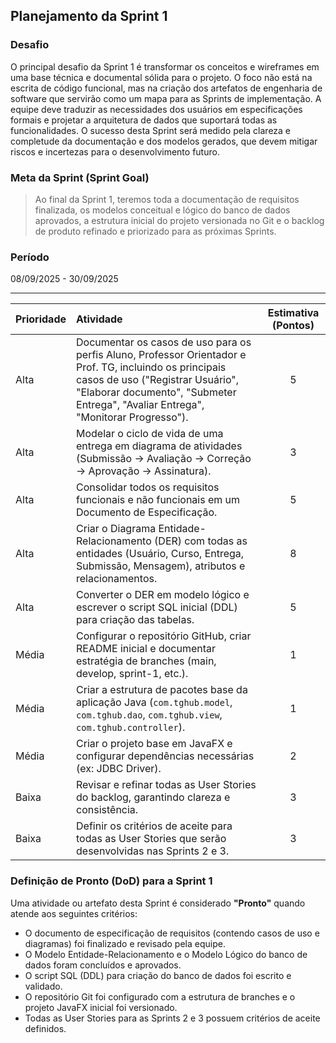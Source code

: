 ## Planejamento da Sprint 1

### Desafio
O principal desafio da Sprint 1 é transformar os conceitos e wireframes em uma base técnica e documental sólida para o projeto. O foco não está na escrita de código funcional, mas na criação dos artefatos de engenharia de software que servirão como um mapa para as Sprints de implementação. A equipe deve traduzir as necessidades dos usuários em especificações formais e projetar a arquitetura de dados que suportará todas as funcionalidades. O sucesso desta Sprint será medido pela clareza e completude da documentação e dos modelos gerados, que devem mitigar riscos e incertezas para o desenvolvimento futuro.

### Meta da Sprint (Sprint Goal)
> Ao final da Sprint 1, teremos toda a documentação de requisitos finalizada, os modelos conceitual e lógico do banco de dados aprovados, a estrutura inicial do projeto versionada no Git e o backlog de produto refinado e priorizado para as próximas Sprints.

### Período
08/09/2025 - 30/09/2025

---

| Prioridade | Atividade | Estimativa (Pontos) |
| :--- | :--- | :---: |
| Alta | Documentar os casos de uso para os perfis Aluno, Professor Orientador e Prof. TG, incluindo os principais casos de uso ("Registrar Usuário", "Elaborar documento", "Submeter Entrega", "Avaliar Entrega", "Monitorar Progresso"). | 5 |
| Alta | Modelar o ciclo de vida de uma entrega em diagrama de atividades (Submissão → Avaliação → Correção → Aprovação → Assinatura). | 3 |
| Alta | Consolidar todos os requisitos funcionais e não funcionais em um Documento de Especificação. | 5 |
| Alta | Criar o Diagrama Entidade-Relacionamento (DER) com todas as entidades (Usuário, Curso, Entrega, Submissão, Mensagem), atributos e relacionamentos. | 8 |
| Alta | Converter o DER em modelo lógico e escrever o script SQL inicial (DDL) para criação das tabelas. | 5 |
| Média | Configurar o repositório GitHub, criar README inicial e documentar estratégia de branches (main, develop, sprint-1, etc.). | 1 |
| Média | Criar a estrutura de pacotes base da aplicação Java (`com.tghub.model`, `com.tghub.dao`, `com.tghub.view`, `com.tghub.controller`). | 1 |
| Média | Criar o projeto base em JavaFX e configurar dependências necessárias (ex: JDBC Driver). | 2 |
| Baixa | Revisar e refinar todas as User Stories do backlog, garantindo clareza e consistência. | 3 |
| Baixa | Definir os critérios de aceite para todas as User Stories que serão desenvolvidas nas Sprints 2 e 3. | 3 |

### Definição de Pronto (DoD) para a Sprint 1
Uma atividade ou artefato desta Sprint é considerado **"Pronto"** quando atende aos seguintes critérios:

* O documento de especificação de requisitos (contendo casos de uso e diagramas) foi finalizado e revisado pela equipe.
* O Modelo Entidade-Relacionamento e o Modelo Lógico do banco de dados foram concluídos e aprovados.
* O script SQL (DDL) para criação do banco de dados foi escrito e validado.
* O repositório Git foi configurado com a estrutura de branches e o projeto JavaFX inicial foi versionado.
* Todas as User Stories para as Sprints 2 e 3 possuem critérios de aceite definidos.